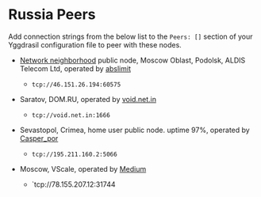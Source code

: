 # Russia Peers

Add connection strings from the below list to the `Peers: []` section of your
Yggdrasil configuration file to peer with these nodes.

* [Network neighborhood](http://netwhood.online) public node,  Moscow Oblast, Podolsk, ALDIS Telecom Ltd, operated by [abslimit](http://netwhood.online/feedback/)
  * `tcp://46.151.26.194:60575`

* Saratov, DOM.RU, operated by [void.net.in](https://void.net.in)
  * `tcp://void.net.in:1666`

* Sevastopol, Crimea, home user public node. uptime 97%, operated by [Casper_por](https://vk.com/casper_por)
  *  `tcp://195.211.160.2:5066`
  
* Moscow, VScale, operated by [Medium](http://medium.i2p)
  * `tcp://78.155.207.12:31744
